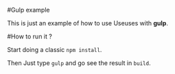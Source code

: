 #Gulp example

This is just an example of how to use Useuses with **gulp**.

#How to run it ?

Start doing a classic `npm install`.

Then Just type `gulp` and go see the result in `build`.
